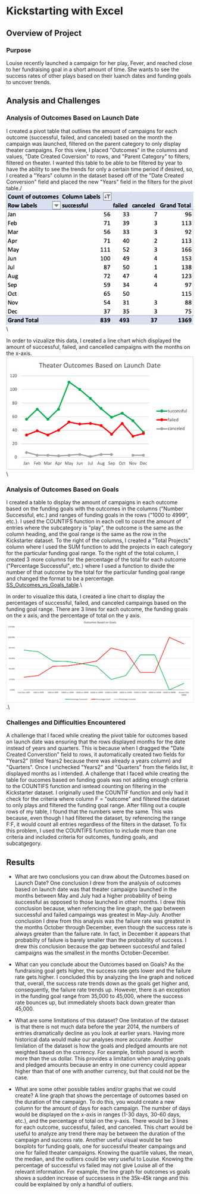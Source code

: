 # Kickstarting with Excel

## Overview of Project

### Purpose
Louise recently launched a campaign for her play, Fever, and reached close to her fundraising goal in a short amount of time. She wants to see the success rates of other plays based on their luanch dates and funding goals to uncover trends.

## Analysis and Challenges

### Analysis of Outcomes Based on Launch Date
I created a pivot table that outlines the amount of campaigns for each outcome (successful, failed, and canceled) based on the month the campaign was launched, filtered on the parent category to only display theater campaigns. For this view, I placed "Outcomes" in the columns and values, "Date Created Coversion" to rows, and "Parent Category" to filters, filtered on theater. I wanted this table to be able to be filtered by year to have the ability to see the trends for only a certain time period if desired, so, I created a "Years" column in the dataset based off of the "Date Created Conversion" field and placed the new "Years" field  in the filters for the pivot table./
![SS_Outcomes_vs_Launch_Pivot](https://github.com/cailynjmiller/kickstarter-analysis/blob/main/SS_Outcomes_vs_Launch_Pivot.png)\

In order to vizualize this data, I created a line chart which displayed the amount of successful, failed, and cancelled campaigns with the months on the x-axis.\
![Theater_Outcomes_vs_Launch](https://github.com/cailynjmiller/kickstarter-analysis/blob/main/Theater_Outcomes_vs_Launch.png)\

### Analysis of Outcomes Based on Goals
I created a table to display the amount of campaigns in each outcome based on the funding goals with the outcomes in the columns ("Number Successful, etc.) and ranges of funding goals in the rows ("1000 to 4999", etc.). I used the COUNTIFS function in each cell to count the amount of entries where the subcategory is "play", the outcome is the same as the column heading, and the goal range is the same as the row in the Kickstarter dataset. To the right of the columns, I created a "Total Projects" column where I used the SUM function to add the projects in each category for the particular funding goal range. To the right of the total column, I created 3 more columns for the percentage of the total for each outcome ("Percentage Successful", etc.) where I used a function to divide the number of that outcome by the total for the particular funding goal range and changed the format to be a percentage.\
[SS_Outcomes_vs_Goals_table](SS_Outcomes_vs_Goals_table.png).\


In order to visualize this data, I created a line chart to display the percentages of successful, failed, and canceled campaings based on the funding goal range. There are 3 lines for each outcome, the funding goals on the x axis, and the percentage of total on the y axis.\
![Outcomes_vs_Goals](https://github.com/cailynjmiller/kickstarter-analysis/blob/main/Outcomes_vs_Goals.png).\
  
### Challenges and Difficulties Encountered
A challenge that I faced while creating the pivot table for outcomes based on launch date was ensuring that the rows displayed months for the date instead of years and quarters. This is because when I dragged the "Date Created Converstion" field to rows, it automatically created two fields for "Years2" (titled Years2 because there was already a years column) and "Quarters". Once I unchecked "Years2" and "Quarters" from the fields list, it displayed months as I intended.
A challenge that I faced while creating the table for oucomes based on funding goals was not adding enough criteria to the COUNTIFS function and isntead counting on filtering in the Kickstarter dataset. I originally used the COUNTIF function and only had it check for the criteria where column F = "outcome" and filtered the dataset to only plays and filtered the funding goal range. After filling out a couple rows of my table, I found that the numbers were the same. This was because, even though I had filtered the dataset, by referencing the range F:F, it would count all entries regardless of the filters in the dataset. To fix this problem, I used the COUNTIFS function to include more than one criteria and included criteria for outcomes, funding goals, and subcatgegory.

## Results

- What are two conclusions you can draw about the Outcomes based on Launch Date?
One conclusion I drew from the analysis of outcomes based on launch date was that theater campaigns launched in the months between May and July had a higher probability of being successful as opposed to those launched in other months. I drew this conclusion because, when refencing the line graph, the gap between successful and failed campaings was greatest in May-July.
Another conclusion I drew from this analysis was the failure rate was greatest in the months October through December, even though the success rate is always greater than the failure rate. In fact, in December it appears that probabilty of failure is barely smaller than the probability of success. I drew this conclusion because the gap between successful and failed campaigns was the smallest in the months October-December.

- What can you conclude about the Outcomes based on Goals?
As the fundraising goal gets higher, the success rate gets lower and the failure rate gets higher. I concluded this by analyzing the line graph and noticed that, overall, the success rate trends down as the goals get higher and, consequently, the failure rate trends up. However, there is an exception in the funding goal range from 35,000 to 45,000, where the success rate bounces up, but immediately shoots back down greater than 45,000.

- What are some limitations of this dataset?
One limitation of the dataset is that there is not much data before the year 2014, the numbers of entries dramatically decline as you look at earlier years. Having more historical data would make our analyses more accurate.
Another limilation of the dataset is how the goals and pledged amounts are not weighted based on the currency. For example, british pound is worth more than the us dollar. This provides a limitation when analyzing goals and pledged amounts because an entry in one currency could appear higher than that of one with another currency, but that could not be the case.

- What are some other possible tables and/or graphs that we could create?
A line graph that shows the percentage of outcomes based on the duration of the campaign. To do this, you would create a new column for the amount of days for each campaign. The number of days would be displayed on the x-axis in ranges (1-30 days, 30-60 days, etc.), and the percentage of total on the y-axis. There would be 3 lines for each outcome, successful, failed, and canceled. This chart would be useful to analyze any trend there may be between the duration of the campaign and success rate.
Another useful visual would be two boxplots for funding goals, one for successful theater campaings and one for failed theater campaigns. Knowing the quartile values, the mean, the median, and the outliers could be very useful to Louise. Knowing the percentage of successful vs failed may not give Louise all of the relevant information. For example, the line graph for outcomes vs goals shows a sudden increase of successess in the 35k-45k range and this could be explained by only a handful of outliers.
